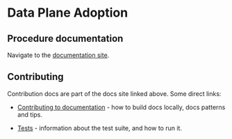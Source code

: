 # Data Plane Adoption

## Procedure documentation

Navigate to the
[documentation site](https://openstack-k8s-operators.github.io/data-plane-adoption).


## Contributing

Contribution docs are part of the docs site linked above. Some direct
links:

* [Contributing to documentation](https://openstack-k8s-operators.github.io/data-plane-adoption/dev/#_contributing_to_documentation ) -
  how to build docs locally, docs patterns and tips.

* [Tests](https://openstack-k8s-operators.github.io/data-plane-adoption/dev/tests/#_tests) -
  information about the test suite, and how to run it.
